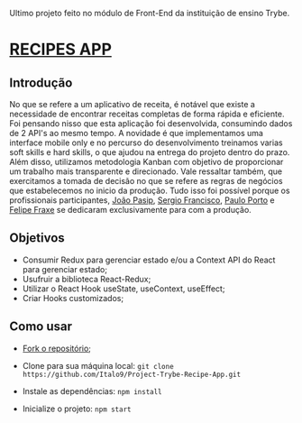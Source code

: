 Ultimo projeto feito no módulo de Front-End da instituição de ensino Trybe. 
# [RECIPES APP](https://fsipp-recipe-app.vercel.app/)

## Introdução

  No que se refere a um aplicativo de receita, é notável que existe a necessidade de encontrar receitas completas de forma rápida e eficiente. Foi pensando nisso que esta aplicação foi desenvolvida, consumindo dados de 2 API's ao mesmo tempo. A novidade é que implementamos uma interface mobile only e no percurso do desenvolvimento treinamos varias soft skills e hard skills, o que ajudou na entrega do projeto dentro do prazo. 
  Além disso, utilizamos metodologia Kanban com objetivo de proporcionar um trabalho mais transparente e direcionado. Vale ressaltar também, que exercitamos a tomada de decisão no que se refere as regras de negócios que estabelecemos no inicio da produção. Tudo isso foi possível porque os profissionais participantes, [João Pasip](https://github.com/joao-pasip), [Sergio Francisco](https://github.com/SerjoFrancisco), [Paulo Porto](https://github.com/prtpj1) e [Felipe Fraxe](https://github.com/felipefraxe)  se dedicaram exclusivamente para com a produção.

## Objetivos

- Consumir Redux para gerenciar estado e/ou a Context API do React para gerenciar estado;
- Usufruir a biblioteca React-Redux;
- Utilizar o React Hook useState, useContext, useEffect;
- Criar Hooks customizados;

## Como usar
- [Fork o repositório](https://github.com/Italo9/Project-Trybe-Recipe-App);

- Clone para sua máquina local: `git clone https://github.com/Italo9/Project-Trybe-Recipe-App.git`
- Instale as dependências: `npm install`
- Inicialize o projeto: `npm start`
